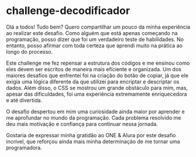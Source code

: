 ﻿# challenge-decodificador

Olá a todos! Tudo bem?
Quero compartilhar um pouco da minha experiência ao realizar este desafio. Como alguém que está apenas começando na programação, posso dizer que foi um verdadeiro teste de habilidades. No entanto, posso afirmar com toda certeza que aprendi muito na prática ao longo do processo.

Este challenge me fez repensar a estrutura dos códigos e me ensinou como eles devem ser escritos de maneira mais eficiente e organizada. Um dos maiores desafios que enfrentei foi na criação do botão de copiar, já que ele exigia uma lógica diferente da que utilizei para encriptar e descriptar os dados. Além disso, o CSS se mostrou um grande obstáculo para mim, mas, apesar das dificuldades, foi uma experiência extremamente enriquecedora e até divertida.

O desafio despertou em mim uma curiosidade ainda maior por aprender e me aprofundar no mundo da programação. Cada problema resolvido me deu mais motivação e confiança para continuar nessa jornada.

Gostaria de expressar minha gratidão ao ONE & Alura por este desafio incrível, que reforçou ainda mais minha determinação de me tornar uma programadora.
